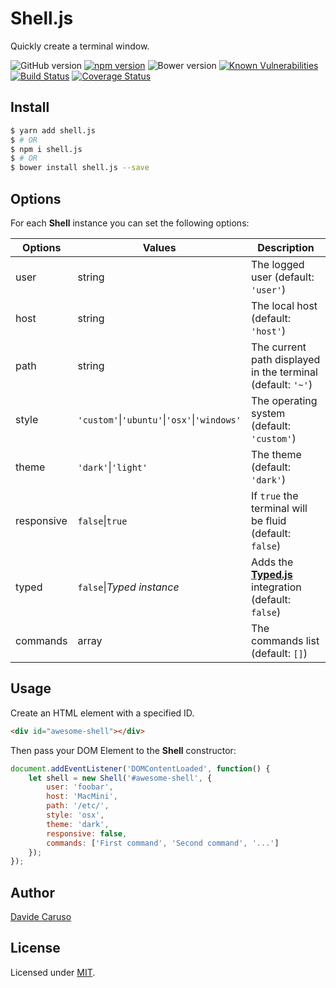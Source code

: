 # Shell.js

Quickly create a terminal window.

![GitHub version](https://badge.fury.io/gh/davidecaruso%2Fshell.js.svg)
[![npm version](https://badge.fury.io/js/shell.js.svg)](https://www.npmjs.com/package/shell.js)
![Bower version](https://badge.fury.io/bo/shell.js.svg)
[![Known Vulnerabilities](https://snyk.io/test/github/davidecaruso/shell.js/badge.svg)](https://snyk.io/test/github/davidecaruso/shell.js)
[![Build Status](https://travis-ci.org/davidecaruso/shell.js.svg?branch=master)](https://travis-ci.org/davidecaruso/shell.js)
[![Coverage Status](https://coveralls.io/repos/github/davidecaruso/shell.js/badge.svg?branch=master)](https://coveralls.io/github/davidecaruso/shell.js?branch=master)

## Install

```bash
$ yarn add shell.js
$ # OR
$ npm i shell.js
$ # OR
$ bower install shell.js --save
```

## Options

For each **Shell** instance you can set the following options:

| Options       | Values                                                    | Description                                                            |
| ------------- | --------------------------------------------------------- | ---------------------------------------------------------------------- |
| user          | string                                                    | The logged user (default: `'user'`)                                    |
| host          | string                                                    | The local host (default: `'host'`)                                     |
| path          | string                                                    | The current path displayed in the terminal (default: `'~'`)            |
| style         | `'custom'`&#124;`'ubuntu'`&#124;`'osx'`&#124;`'windows'`  | The operating system (default: `'custom'`)                             |
| theme         | `'dark'`&#124;`'light'`                                   | The theme (default: `'dark'`)                                          |
| responsive    | `false`&#124;`true`                                       | If `true` the terminal will be fluid (default: `false`)                |
| typed         | `false`&#124;*Typed instance*                                       | Adds the **[Typed.js][typedjs]** integration (default: `false`)     |
| commands      | array                                                     | The commands list (default: `[]`)                                      |


## Usage

Create an HTML element with a specified ID. 
```html
<div id="awesome-shell"></div>
```

Then pass your DOM Element to the **Shell** constructor:

```javascript
document.addEventListener('DOMContentLoaded', function() {
    let shell = new Shell('#awesome-shell', {
        user: 'foobar',
        host: 'MacMini',
        path: '/etc/',
        style: 'osx',
        theme: 'dark',
        responsive: false,
        commands: ['First command', 'Second command', '...']
    });
});
```

## Author

[Davide Caruso][linkedin]

## License

Licensed under [MIT][mit].

[linkedin]: https://it.linkedin.com/in/davidecaruso93
[mit]: https://opensource.org/licenses/mit-license.php
[jquery]: http://jquery.com/
[grunt]: http://gruntjs.com/
[typedjs]: https://github.com/mattboldt/typed.js/

